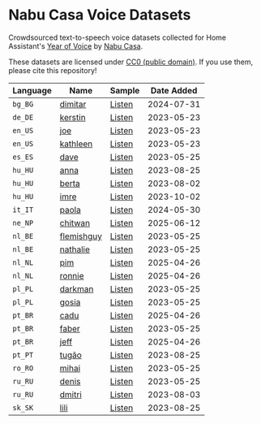 # Nabu Casa Voice Datasets

Crowdsourced text-to-speech voice datasets collected for Home Assistant's [Year of Voice](https://www.home-assistant.io/blog/2022/12/20/year-of-voice/) by [Nabu Casa](https://www.nabucasa.com/).

These datasets are licensed under [CC0 (public domain)](https://creativecommons.org/publicdomain/zero/1.0/).
If you use them, please cite this repository!


| Language | Name                                                                                     | Sample                             | Date Added |
|----------|------------------------------------------------------------------------------------------|------------------------------------|------------|
| `bg_BG`  | [dimitar](https://github.com/NabuCasa/voice-datasets/releases/download/v1.0.0/bg_BG-dimitar.zip) | [Listen](https://github.com/NabuCasa/voice-datasets/raw/master/bg_BG/dimitar/0000000001.mp3) | 2024-07-31 |
| `de_DE`  | [kerstin](https://github.com/NabuCasa/voice-datasets/releases/download/v1.0.0/de_DE-kerstin.zip) | [Listen](https://github.com/NabuCasa/voice-datasets/raw/master/de_DE/kerstin/de_rhasspy-0004.mp3) | 2023-05-23 |
| `en_US`  | [joe](https://github.com/NabuCasa/voice-datasets/releases/download/v1.0.0/en_US-joe.zip) | [Listen](https://github.com/NabuCasa/voice-datasets/raw/master/en_US/joe/0000000001.mp3) | 2023-05-23 |
| `en_US`  | [kathleen](https://github.com/NabuCasa/voice-datasets/releases/download/v1.0.0/en_US-kathleen.zip) | [Listen](https://github.com/NabuCasa/voice-datasets/raw/master/en_US/kathleen/arctic_a0001_1592748574.mp3) | 2023-05-23 |
| `es_ES`  | [dave](https://github.com/NabuCasa/voice-datasets/releases/download/v1.0.0/es_ES-dave.zip) | [Listen](https://github.com/NabuCasa/voice-datasets/raw/master/es_ES/dave/0000000001.mp3) | 2023-05-25 |
| `hu_HU`  | [anna](https://github.com/NabuCasa/voice-datasets/releases/download/v1.0.0/hu_HU-anna.zip) | [Listen](https://github.com/NabuCasa/voice-datasets/raw/master/hu_HU/anna/0000000001.mp3) | 2023-08-25 |
| `hu_HU`  | [berta](https://github.com/NabuCasa/voice-datasets/releases/download/v1.0.0/hu_HU-berta.zip) | [Listen](https://github.com/NabuCasa/voice-datasets/raw/master/hu_HU/berta/0000000001.mp3) | 2023-08-02 |
| `hu_HU`  | [imre](https://github.com/NabuCasa/voice-datasets/releases/download/v1.0.0/hu_HU-imre.zip) | [Listen](https://github.com/NabuCasa/voice-datasets/raw/master/hu_HU/imre/0000000001.mp3) | 2023-10-02 |
| `it_IT`  | [paola](https://github.com/NabuCasa/voice-datasets/releases/download/v1.0.0/it_IT-paola.zip) | [Listen](https://github.com/NabuCasa/voice-datasets/raw/master/it_IT/paola/0000000001.mp3) | 2024-05-30 |
| `ne_NP`  | [chitwan](https://github.com/NabuCasa/voice-datasets/releases/download/v1.0.0/ne_NP-chitwan.zip) | [Listen](https://github.com/NabuCasa/voice-datasets/raw/master/ne_NP/chitwan/0.mp3) | 2025-06-12 |
| `nl_BE`  | [flemishguy](https://github.com/NabuCasa/voice-datasets/releases/download/v1.0.0/nl_BE-flemishguy.zip) | [Listen](https://github.com/NabuCasa/voice-datasets/raw/master/nl_BE/flemishguy/nl_rhasspy_1_1602428220.mp3) | 2023-05-25 |
| `nl_BE`  | [nathalie](https://github.com/NabuCasa/voice-datasets/releases/download/v1.0.0/nl_BE-nathalie.zip) | [Listen](https://github.com/NabuCasa/voice-datasets/raw/master/nl_BE/nathalie/nl_rhasspy_1.mp3) | 2023-05-25 |
| `nl_NL`  | [pim](https://github.com/NabuCasa/voice-datasets/releases/download/v1.0.0/nl_NL-pim.zip) | [Listen](https://github.com/NabuCasa/voice-datasets/raw/master/nl_NL/pim/0000000001.mp3) | 2025-04-26 |
| `nl_NL`  | [ronnie](https://github.com/NabuCasa/voice-datasets/releases/download/v1.0.0/nl_NL-ronnie.zip) | [Listen](https://github.com/NabuCasa/voice-datasets/raw/master/nl_NL/ronnie/0000000001.mp3) | 2025-04-26 |
| `pl_PL`  | [darkman](https://github.com/NabuCasa/voice-datasets/releases/download/v1.0.0/pl_PL-darkman.zip) | [Listen](https://github.com/NabuCasa/voice-datasets/raw/master/pl_PL/darkman/0000000001.mp3) | 2023-05-25 |
| `pl_PL`  | [gosia](https://github.com/NabuCasa/voice-datasets/releases/download/v1.0.0/pl_PL-gosia.zip) | [Listen](https://github.com/NabuCasa/voice-datasets/raw/master/pl_PL/gosia/0000000001.mp3) | 2023-05-25 |
| `pt_BR`  | [cadu](https://github.com/NabuCasa/voice-datasets/releases/download/v1.0.0/pt_BR-cadu.zip) | [Listen](https://github.com/NabuCasa/voice-datasets/raw/master/pt_BR/cadu/0000000001.mp3) | 2025-04-26 |
| `pt_BR`  | [faber](https://github.com/NabuCasa/voice-datasets/releases/download/v1.0.0/pt_BR-faber.zip) | [Listen](https://github.com/NabuCasa/voice-datasets/raw/master/pt_BR/faber/0000000001.mp3) | 2023-05-25 |
| `pt_BR`  | [jeff](https://github.com/NabuCasa/voice-datasets/releases/download/v1.0.0/pt_BR-jeff.zip) | [Listen](https://github.com/NabuCasa/voice-datasets/raw/master/pt_BR/jeff/0000000001.mp3) | 2025-04-26 |
| `pt_PT`  | [tugão](https://github.com/NabuCasa/voice-datasets/releases/download/v1.0.0/pt_PT-tugao.zip) | [Listen](https://github.com/NabuCasa/voice-datasets/raw/master/pt_PT/tugão/0000000001.mp3) | 2023-08-25 |
| `ro_RO`  | [mihai](https://github.com/NabuCasa/voice-datasets/releases/download/v1.0.0/ro_RO-mihai.zip) | [Listen](https://github.com/NabuCasa/voice-datasets/raw/master/ro_RO/mihai/0000000001.mp3) | 2023-05-25 |
| `ru_RU`  | [denis](https://github.com/NabuCasa/voice-datasets/releases/download/v1.0.0/ru_RU-denis.zip) | [Listen](https://github.com/NabuCasa/voice-datasets/raw/master/ru_RU/denis/0000000001.mp3) | 2023-05-25 |
| `ru_RU`  | [dmitri](https://github.com/NabuCasa/voice-datasets/releases/download/v1.0.0/ru_RU-dmitri.zip) | [Listen](https://github.com/NabuCasa/voice-datasets/raw/master/ru_RU/dmitri/0000000001.mp3) | 2023-08-03 |
| `sk_SK`  | [lili](https://github.com/NabuCasa/voice-datasets/releases/download/v1.0.0/sk_SK-lili.zip) | [Listen](https://github.com/NabuCasa/voice-datasets/raw/master/sk_SK/lili/0000000001.mp3) | 2023-08-25 |
